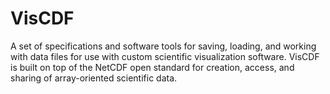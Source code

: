 VisCDF
======

A set of specifications and software tools for saving, loading, and working with data files for use with custom scientific visualization software.  VisCDF is built on top of the NetCDF open standard for creation, access, and sharing of array-oriented scientific data.
